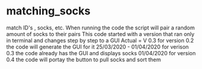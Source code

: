 # matching_socks
match ID's , socks, etc.
When running the code the script will pair a random amount of socks to their pairs
This code started with a version that ran only in terminal and changes step by step to a GUI 
Actual = V 0.3
for version 0.2 the code will generate the GUI for it
25/03/2020 - 01/04/2020
for verison 0.3 the code already has the GUI and displays socks
01/04/2020
for version 0.4 the code will portay the button to pull socks and sort them

